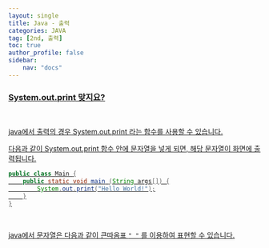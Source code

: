```yaml
---
layout: single
title: Java - 출력
categories: JAVA
tag: [2nd, 출력]
toc: true
author_profile: false
sidebar:
    nav: "docs"
---
```


### <u>System.out.print 맞지요?

<br>



java에서 출력의 경우 System.out.print 라는 함수를 사용할 수 있습니다.<br>



다음과 같이 System.out.print 함수 안에 문자열을 넣게 되면, 해당 문자열이 화면에 출력됩니다.   

```java
public class Main {
    public static void main (String args[]) {
        System.out.print("Hello World!");
    }
}
```
<br>





java에서 문자열은 다음과 같이 큰따옴표 `" "` 를 이용하여 표현할 수 있습니다.
